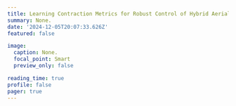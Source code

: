```yaml
---
title: Learning Contraction Metrics for Robust Control of Hybrid Aerial Robots with Suspended Payloads
summary: None.
date: '2024-12-05T20:07:33.626Z'
featured: false

image:
  caption: None.
  focal_point: Smart
  preview_only: false

reading_time: true
profile: false
pager: true
---
```


